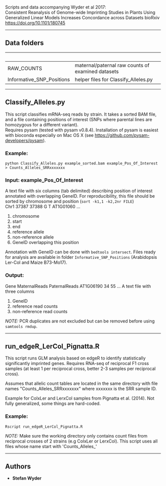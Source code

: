 Scripts and data accompanying Wyder et al 2017:    
Consistent Reanalysis of Genome-wide Imprinting Studies in Plants Using Generalized Linear Models Increases Concordance across Datasets
bioRxiv https://doi.org/10.1101/180745  

***
## Data folders
 
&nbsp;   | &nbsp;
-------- | ---
RAW_COUNTS | maternal/paternal raw counts of examined datasets
Informative_SNP_Positions | helper files for Classify_Alleles.py 
 
***

## Classify_Alleles.py
This script classifies mRNA-seq reads by strain. It takes a sorted BAM file, and a file containing positions of interest (SNPs where parental lines are homozygous for a different variant).  
Requires pysam (tested with pysam v0.8.4). Installation of pysam is easiest with bioconda especially on Mac OS X (see https://github.com/pysam-developers/pysam). 

### Example:
```
python Classify_Alleles.py example_sorted.bam example_Pos_Of_Interest > Counts_Alleles_SRRxxxxxxx
```

### Input: example_Pos_Of_Interest
A text file with six columns (tab delimited) describing position of interest annotated with overlapping GeneID. For reproducibility, this file should be sorted by chromosome and position (`sort -k1,1 -k2,2nr FILE`)  
Chr1	37387	37388	G	T	AT1G01060
...
1. chromosome  
2. start  
3. end  
3. reference allele  
4. non-reference allele  
5. GeneID overlapping this position  

Annotation with GeneID can be done with `bedtools intersect`. Files ready for analysis are available in folder `Informative_SNP_Positions` (Arabidopsis Ler-Col and Maize B73-Mo17). 

### Output:
Gene	MaternalReads	PaternalReads
AT1G06190	34	55
...
A text file with three columns
1. GeneID
2. reference read counts 
3. non-reference read counts
  
*NOTE:* PCR duplicates are not excluded but can be removed before using `samtools rmdup`.

***
## run_edgeR_LerCol_Pignatta.R
This script runs GLM analysis based on edgeR to identify statistically significantly imprinted genes. Requires RNA-seq of reciprocal F1 cross samples
(at least 1 per reciprocal cross, better 2-3 samples per reciprocal cross).  
  
Assumes that allelic count tables are located in the same directory with file names "Counts_Alleles_SRRxxxxxxx" where xxxxxxx is the SRR sample ID.  
  
Example for ColxLer and LerxCol samples from Pignatta et al. (2014). Not fully generalized, some things are hard-coded.

### Example:
```
Rscript run_edgeR_LerCol_Pignatta.R
```

*NOTE:* Make sure the working directory only contains count files from reciprocal crosses of 2 strains (e.g ColxLer or LerxCol). This script uses all files whose name start with 'Counts_Alleles_'


***



## Authors

* **Stefan Wyder** 

